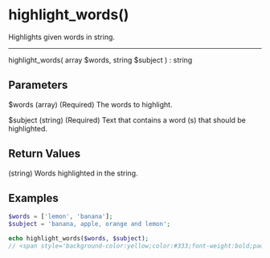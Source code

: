 # highlight_words()

Highlights given words in string.

---

highlight_words( array $words, string $subject ) : string

## Parameters

$words (array) (Required) The words to highlight.

$subject (string) (Required) Text that contains a word (s) that should be highlighted.

## Return Values

(string) Words highlighted in the string.

## Examples

```php
$words = ['lemon', 'banana'];
$subject = 'banana, apple, orange and lemon';

echo highlight_words($words, $subject);
// <span style='background-color:yellow;color:#333;font-weight:bold;padding-left:2px;padding-right:2px'>banana</span>, apple, orange and <span style='background-color:yellow;color:#333;font-weight:bold;padding-left:2px;padding-right:2px'>lemon</span>
```
